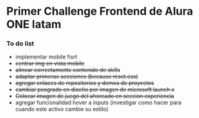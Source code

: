 # Primer Challenge Frontend de Alura ONE latam

### To do list

- implementar mobile fisrt
- ~~centrar img en vista mobile~~
- ~~alinear correctamente contenido de skills~~
- ~~adaptar primeras secciones (because reset.css)~~
- ~~agregar enlaces de repositorios y demos de proyectos~~
- ~~cambiar posgrado en diseño por imagen de microsoft launch x~~
- ~~Colocar imagen de juego del ahorcado en seccion experiencia~~
- agregar funcionalidad hover a inputs (investigar como hacer para cuando este activo cambie su estilo)